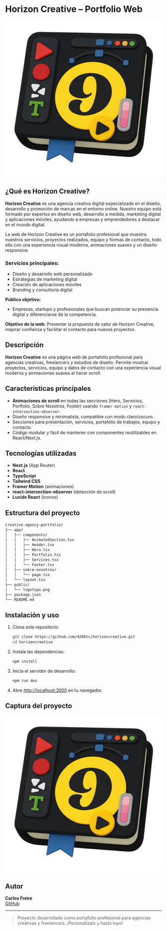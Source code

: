 # Horizon Creative – Portfolio Web

![Logo del Proyecto](./public/logotipo.png)

## ¿Qué es Horizon Creative?
**Horizon Creative** es una agencia creativa digital especializada en el diseño, desarrollo y promoción de marcas en el entorno online. Nuestro equipo está formado por expertos en diseño web, desarrollo a medida, marketing digital y aplicaciones móviles, ayudando a empresas y emprendedores a destacar en el mundo digital.

La web de Horizon Creative es un portafolio profesional que muestra nuestros servicios, proyectos realizados, equipo y formas de contacto, todo ello con una experiencia visual moderna, animaciones suaves y un diseño responsive.

### Servicios principales:
- Diseño y desarrollo web personalizado
- Estrategias de marketing digital
- Creación de aplicaciones móviles
- Branding y consultoría digital

**Público objetivo:**
- Empresas, startups y profesionales que buscan potenciar su presencia digital y diferenciarse de la competencia.

**Objetivo de la web:**
Presentar la propuesta de valor de Horizon Creative, inspirar confianza y facilitar el contacto para nuevos proyectos.

## Descripción
**Horizon Creative** es una página web de portafolio profesional para agencias creativas, freelancers y estudios de diseño. Permite mostrar proyectos, servicios, equipo y datos de contacto con una experiencia visual moderna y animaciones suaves al hacer scroll.

## Características principales
- **Animaciones de scroll** en todas las secciones (Hero, Servicios, Portfolio, Sobre Nosotros, Footer) usando `framer-motion` y `react-intersection-observer`.
- Diseño responsive y minimalista, compatible con modo claro/oscuro.
- Secciones para presentación, servicios, portafolio de trabajos, equipo y contacto.
- Código modular y fácil de mantener con componentes reutilizables en React/Next.js.

## Tecnologías utilizadas
- **Next.js** (App Router)
- **React**
- **TypeScript**
- **Tailwind CSS**
- **Framer Motion** (animaciones)
- **react-intersection-observer** (detección de scroll)
- **Lucide React** (iconos)

## Estructura del proyecto
```
creative-agency-portfolio/
├── app/
│   ├── components/
│   │   ├── AnimatedSection.tsx
│   │   ├── Header.tsx
│   │   ├── Hero.tsx
│   │   ├── Portfolio.tsx
│   │   ├── Services.tsx
│   │   └── Footer.tsx
│   ├── sobre-nosotros/
│   │   └── page.tsx
│   └── layout.tsx
├── public/
│   └── logotipo.png
├── package.json
└── README.md
```

## Instalación y uso
1. Clona este repositorio:
   ```bash
   git clone https://github.com/420btc/horizoncreative.git
   cd horizoncreative
   ```
2. Instala las dependencias:
   ```bash
   npm install
   ```
3. Inicia el servidor de desarrollo:
   ```bash
   npm run dev
   ```
4. Abre [http://localhost:3000](http://localhost:3000) en tu navegador.

## Captura del proyecto
![Vista previa del proyecto](./public/logotipo.png)

## Autor
**Carlos Freire**  
[GitHub](https://github.com/420btc)

---

> Proyecto desarrollado como portafolio profesional para agencias creativas y freelancers. ¡Personalízalo y hazlo tuyo!
